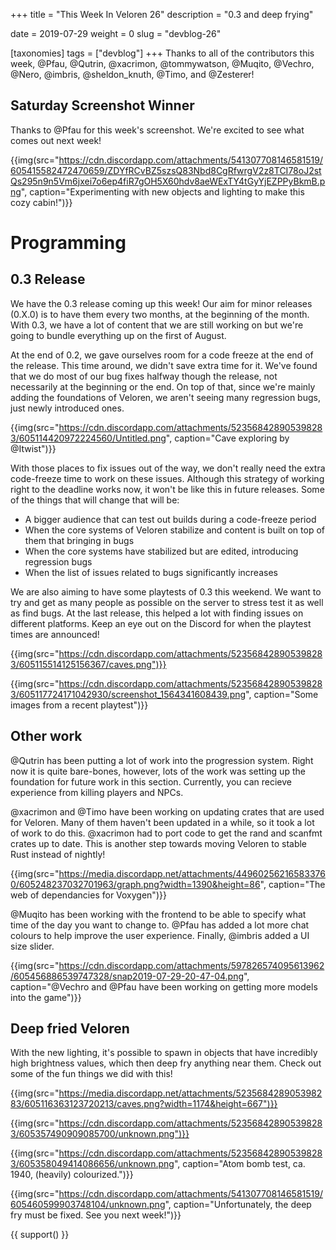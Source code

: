 +++
title = "This Week In Veloren 26"
description = "0.3 and deep frying"

date = 2019-07-29
weight = 0
slug = "devblog-26"

[taxonomies]
tags = ["devblog"]
+++
Thanks to all of the contributors this week, @Pfau, @Qutrin, @xacrimon, @tommywatson, @Muqito, @Vechro, @Nero, @imbris, @sheldon_knuth, @Timo, and @Zesterer!

## Saturday Screenshot Winner

Thanks to @Pfau for this week's screenshot. We're excited to see what comes out next week!

{{img(src="https://cdn.discordapp.com/attachments/541307708146581519/605415582472470659/ZDYfRCvBZ5szsQ83Nbd8CgRfwrgV2z8TCI78oJ2stQs295n9n5Vm6jxei7o6ep4fiR7gOH5X60hdv8aeWExTY4tGyYjEZPPyBkmB.png", caption="Experimenting with new objects and lighting to make this cozy cabin!")}}

# Programming

## 0.3 Release

We have the 0.3 release coming up this week! Our aim for minor releases (0.X.0) is to have them every two months, at the beginning of the month. With 0.3, we have a lot of content that we are still working on but we're going to bundle everything up on the first of August.

At the end of 0.2, we gave ourselves room for a code freeze at the end of the release. This time around, we didn't save extra time for it. We've found that we do most of our bug fixes halfway though the release, not necessarily at the beginning or the end. On top of that, since we're mainly adding the foundations of Veloren, we aren't seeing many regression bugs, just newly introduced ones.

{{img(src="https://cdn.discordapp.com/attachments/523568428905398283/605114420972224560/Untitled.png", caption="Cave exploring by @Itwist")}}

With those places to fix issues out of the way, we don't really need the extra code-freeze time to work on these issues. Although this strategy of working right to the deadline works now, it won't be like this in future releases. Some of the things that will change that will be:

- A bigger audience that can test out builds during a code-freeze period
- When the core systems of Veloren stabilize and content is built on top of them that bringing in bugs
- When the core systems have stabilized but are edited, introducing regression bugs
- When the list of issues related to bugs significantly increases

We are also aiming to have some playtests of 0.3 this weekend. We want to try and get as many people as possible on the server to stress test it as well as find bugs. At the last release, this helped a lot with finding issues on different platforms. Keep an eye out on the Discord for when the playtest times are announced!

{{img(src="https://cdn.discordapp.com/attachments/523568428905398283/605115514125156367/caves.png")}}

{{img(src="https://cdn.discordapp.com/attachments/523568428905398283/605117724171042930/screenshot_1564341608439.png", caption="Some images from a recent playtest")}}

## Other work

@Qutrin has been putting a lot of work into the progression system. Right now it is quite bare-bones, however, lots of the work was setting up the foundation for future work in this section. Currently, you can recieve experience from killing players and NPCs.

@xacrimon and @Timo have been working on updating crates that are used for Veloren. Many of them haven't been updated in a while, so it took a lot of work to do this. @xacrimon had to port code to get the rand and scanfmt crates up to date. This is another step towards moving Veloren to stable Rust instead of nightly!

{{img(src="https://media.discordapp.net/attachments/449602562165833760/605248237032701963/graph.png?width=1390&height=86", caption="The web of dependancies for Voxygen")}}

@Muqito has been working with the frontend to be able to specify what time of the day you want to change to. @Pfau has added a lot more chat colours to help improve the user experience. Finally, @imbris added a UI size slider.

{{img(src="https://cdn.discordapp.com/attachments/597826574095613962/605456886539747328/snap2019-07-29-20-47-04.png", caption="@Vechro and @Pfau have been working on getting more models into the game")}}

## Deep fried Veloren

With the new lighting, it's possible to spawn in objects that have incredibly high brightness values, which then deep fry anything near them. Check out some of the fun things we did with this!

{{img(src="https://media.discordapp.net/attachments/523568428905398283/605116363123720213/caves.png?width=1174&height=667")}}

{{img(src="https://cdn.discordapp.com/attachments/523568428905398283/605357490909085700/unknown.png")}}

{{img(src="https://cdn.discordapp.com/attachments/523568428905398283/605358049414086656/unknown.png", caption="Atom bomb test, ca. 1940, (heavily) colourized.")}}

{{img(src="https://cdn.discordapp.com/attachments/541307708146581519/605460599903748104/unknown.png", caption="Unfortunately, the deep fry must be fixed. See you next week!")}}

{{ support() }}
